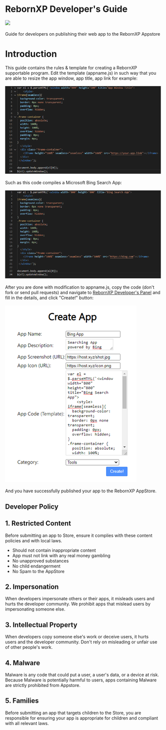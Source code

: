 # RebornXP Developer's Guide
![](https://ahrefs.com/blog/wp-content/uploads/2020/06/blog-javascript-seo-400x200.png)
<br><br>Guide for developers on publishing their web app to the RebornXP Appstore

# Introduction
This guide contains the rules & template for creating a RebornXP supportable program. Edit the template (appname.js) in such way that you are able to resize the app window, app title, app link for example:<br><br>
![](example.PNG)
<br><br>
Such as this code compiles a Microsoft Bing Search App:<br><br>
![](examplebing.PNG)
<br><br>
After you are done with modification to appname.js, copy the code (don't fork or send pull requests) and navigate to <a href="https://xpstore.glitch.me/createapp">RebornXP Developer's Panel</a> and fill in the details, and click "Create!" button:<br><br>
![](createapp.png)
<br><br>
And you have successfully published your app to the RebornXP AppStore.
<h2 id="dev-policy">
Developer Policy
</h2>

## 1. Restricted Content
Before submitting an app to Store, ensure it complies with these content policies and with local laws. 
- Should not contain inappropriate content
- App must not link with any real money gambling
- No unapproved substances
- No child endangerment
- No Spam to the AppStore
## 2. Impersonation
When developers impersonate others or their apps, it misleads users and hurts the developer community. We prohibit apps that mislead users by impersonating someone else.
## 3. Intellectual Property
When developers copy someone else's work or deceive users, it hurts users and the developer community. Don't rely on misleading or unfair use of other people's work.
## 4. Malware
Malware is any code that could put a user, a user's data, or a device at risk. Because Malware is potentially harmful to users, apps containing Malware are strictly prohibited from Appstore.
## 5. Families
Before submitting an app that targets children to the Store, you are responsible for ensuring your app is appropriate for children and compliant with all relevant laws.
